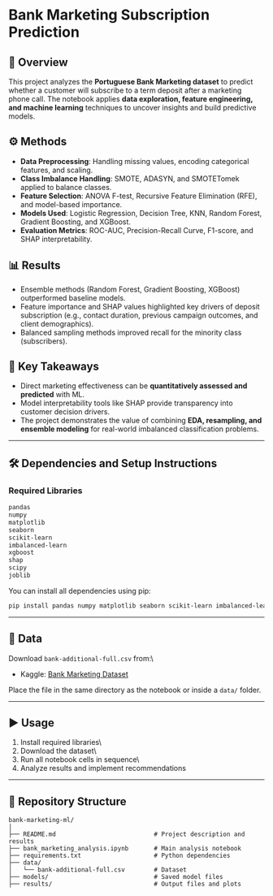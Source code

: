 # Bank Marketing Subscription Prediction

## 📌 Overview

This project analyzes the **Portuguese Bank Marketing dataset** to
predict whether a customer will subscribe to a term deposit after a
marketing phone call. The notebook applies **data exploration, feature
engineering, and machine learning** techniques to uncover insights and
build predictive models.

## ⚙️ Methods

-   **Data Preprocessing**: Handling missing values, encoding
    categorical features, and scaling.
-   **Class Imbalance Handling**: SMOTE, ADASYN, and SMOTETomek applied
    to balance classes.
-   **Feature Selection**: ANOVA F-test, Recursive Feature Elimination
    (RFE), and model-based importance.
-   **Models Used**: Logistic Regression, Decision Tree, KNN, Random
    Forest, Gradient Boosting, and XGBoost.
-   **Evaluation Metrics**: ROC-AUC, Precision-Recall Curve, F1-score,
    and SHAP interpretability.

## 📊 Results

-   Ensemble methods (Random Forest, Gradient Boosting, XGBoost)
    outperformed baseline models.
-   Feature importance and SHAP values highlighted key drivers of
    deposit subscription (e.g., contact duration, previous campaign
    outcomes, and client demographics).
-   Balanced sampling methods improved recall for the minority class
    (subscribers).

## 🚀 Key Takeaways

-   Direct marketing effectiveness can be **quantitatively assessed and
    predicted** with ML.
-   Model interpretability tools like SHAP provide transparency into
    customer decision drivers.
-   The project demonstrates the value of combining **EDA, resampling,
    and ensemble modeling** for real-world imbalanced classification
    problems.

------------------------------------------------------------------------

## 🛠️ Dependencies and Setup Instructions

### Required Libraries

``` bash
pandas
numpy
matplotlib
seaborn
scikit-learn
imbalanced-learn
xgboost
shap
scipy
joblib
```

You can install all dependencies using pip:

``` bash
pip install pandas numpy matplotlib seaborn scikit-learn imbalanced-learn xgboost shap scipy joblib
```

------------------------------------------------------------------------

## 📂 Data

Download `bank-additional-full.csv` from:\
- Kaggle: [Bank Marketing
Dataset](https://www.kaggle.com/datasets/sahistapatel96/bankadditionalfullcsv)

Place the file in the same directory as the notebook or inside a `data/`
folder.

------------------------------------------------------------------------

## ▶️ Usage

1.  Install required libraries\
2.  Download the dataset\
3.  Run all notebook cells in sequence\
4.  Analyze results and implement recommendations

------------------------------------------------------------------------

## 📁 Repository Structure

    bank-marketing-ml/  
    │
    ├── README.md                           # Project description and results  
    ├── bank_marketing_analysis.ipynb       # Main analysis notebook  
    ├── requirements.txt                    # Python dependencies  
    ├── data/  
    │   └── bank-additional-full.csv        # Dataset    
    ├── models/                             # Saved model files    
    ├── results/                            # Output files and plots  
